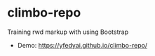 # climbo-repo
Training rwd markup with using Bootstrap
- Demo: https://yfedyai.github.io/climbo-repo/
